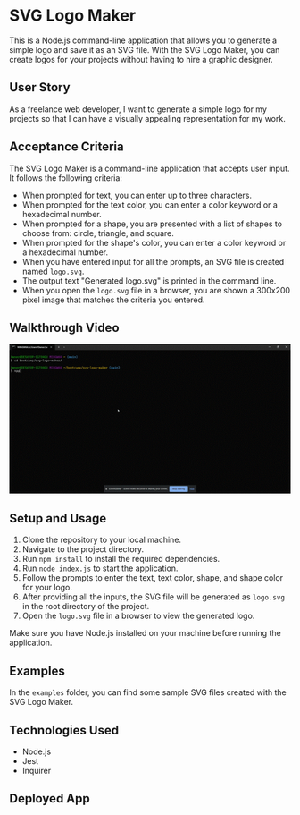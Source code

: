 # SVG Logo Maker

This is a Node.js command-line application that allows you to generate a simple logo and save it as an SVG file. With the SVG Logo Maker, you can create logos for your projects without having to hire a graphic designer.

## User Story

As a freelance web developer, I want to generate a simple logo for my projects so that I can have a visually appealing representation for my work.

## Acceptance Criteria

The SVG Logo Maker is a command-line application that accepts user input. It follows the following criteria:

- When prompted for text, you can enter up to three characters.
- When prompted for the text color, you can enter a color keyword or a hexadecimal number.
- When prompted for a shape, you are presented with a list of shapes to choose from: circle, triangle, and square.
- When prompted for the shape's color, you can enter a color keyword or a hexadecimal number.
- When you have entered input for all the prompts, an SVG file is created named `logo.svg`.
- The output text "Generated logo.svg" is printed in the command line.
- When you open the `logo.svg` file in a browser, you are shown a 300x200 pixel image that matches the criteria you entered.

## Walkthrough Video

![App Demo](app.gif)

## Setup and Usage

1. Clone the repository to your local machine.
2. Navigate to the project directory.
3. Run `npm install` to install the required dependencies.
4. Run `node index.js` to start the application.
5. Follow the prompts to enter the text, text color, shape, and shape color for your logo.
6. After providing all the inputs, the SVG file will be generated as `logo.svg` in the root directory of the project.
7. Open the `logo.svg` file in a browser to view the generated logo.

Make sure you have Node.js installed on your machine before running the application.

## Examples

In the `examples` folder, you can find some sample SVG files created with the SVG Logo Maker.

## Technologies Used

- Node.js
- Jest
- Inquirer

## Deployed App
